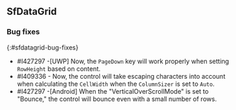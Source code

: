 ## SfDataGrid

### Bug fixes
{:#sfdatagrid-bug-fixes}

* \#I427297 -[UWP] Now, the `PageDown` key will work properly when setting `RowHeight` based on content.
* \#I409336 - Now, the control will take escaping characters into account when calculating the `CellWidth` when the `ColumnSizer` is set to `Auto`.
* \#I427297 -[Android] When the "VerticalOverScrollMode" is set to "Bounce," the control will bounce even with a small number of rows.


